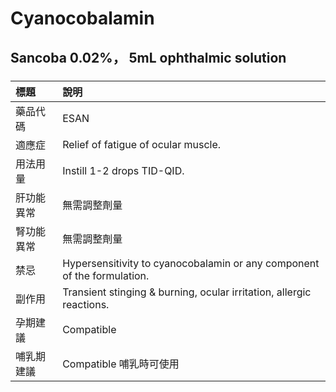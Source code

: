 # Cyanocobalamin

## Sancoba 0.02%， 5mL ophthalmic solution

##### 

| 標題       | 說明                                                                    |
|:-----------|:------------------------------------------------------------------------|
| 藥品代碼   | ESAN                                                                    |
| 適應症     | Relief of fatigue of ocular muscle.                                     |
| 用法用量   | Instill 1-2 drops TID-QID.                                              |
| 肝功能異常 | 無需調整劑量                                                            |
| 腎功能異常 | 無需調整劑量                                                            |
| 禁忌       | Hypersensitivity to cyanocobalamin or any component of the formulation. |
| 副作用     | Transient stinging & burning, ocular irritation, allergic reactions.    |
| 孕期建議   | Compatible                                                              |
| 哺乳期建議 | Compatible 哺乳時可使用                                                 |

